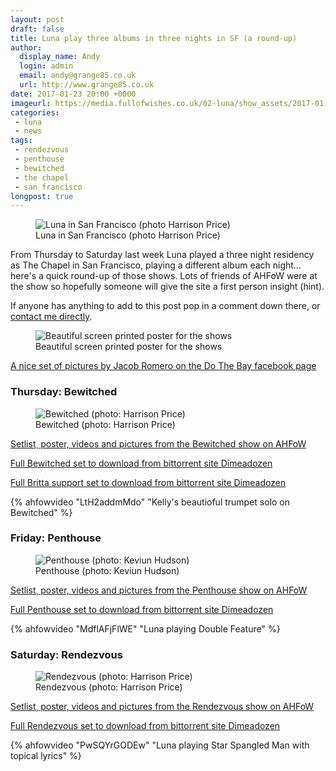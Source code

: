 ```yaml
---
layout: post
draft: false
title: Luna play three albums in three nights in SF (a round-up)
author:
  display_name: Andy
  login: admin
  email: andy@grange85.co.uk
  url: http://www.grange85.co.uk
date: 2017-01-23 20:00 +0000
imageurl: https://media.fullofwishes.co.uk/02-luna/show_assets/2017-01-21/2017-01-21-chapel-sf-harrison-price-005.jpg
categories:
 - luna
 - news
tags:
 - rendezvous
 - penthouse
 - bewitched
 - the chapel
 - san francisco
longpost: true
---
```

<figure class="caption aligncenter"><img src="https://media.fullofwishes.co.uk/02-luna/show_assets/2017-01-21/2017-01-21-chapel-sf-harrison-price-005.jpg" alt="Luna in San Francisco (photo Harrison Price)" /><figcaption class="caption-text">Luna in San Francisco (photo Harrison Price)</figcaption></figure>
<p class="lead">From Thursday to Saturday last week Luna played a three night residency as The Chapel in San Francisco, playing a different album each night&hellip; here's a quick round-up of those shows. Lots of friends of AHFoW were at the show so hopefully someone will give the site a first person insight (hint).</p>

<!--more-->
<p>If anyone has anything to add to this post pop in a comment down there, or <a href="/about/">contact me directly</a>.

<figure class="caption aligncenter"><img src="https://media.fullofwishes.co.uk/02-luna/show_assets/2017-01/2017-01-luna-chapel-sf-poster.jpg" alt="Beautiful screen printed poster for the shows" /><figcaption class="caption-text">Beautiful screen printed poster for the shows</figcaption></figure>

<p><a href="https://www.facebook.com/pg/DoTheBay/photos/?tab=album&album_id=1216621175054307">A nice set of pictures by Jacob Romero on the Do The Bay facebook page</a></p>

<h3>Thursday: Bewitched</h3>
<figure class="caption aligncenter"><img src="https://media.fullofwishes.co.uk/02-luna/show_assets/2017-01-19/2017-01-19-chapel-sf-harrison-price-010.jpg" alt="Bewitched (photo: Harrison Price)" /><figcaption class="caption-text">Bewitched (photo: Harrison Price)</figcaption></figure>
<p><a href="/database/luna/shows/2017/2017-01-19-luna-the-chapel-san-francisco-ca-usa/">Setlist¸ poster, videos and pictures from the Bewitched show on AHFoW</a></p>
<p><a href="http://www.dimeadozen.org/torrents-details.php?id=582599">Full Bewitched set to download from bittorrent site Dimeadozen</a></p>
<p><a href="http://www.dimeadozen.org/torrents-details.php?id=582598">Full Britta support set to download from bittorrent site Dimeadozen</a></p>
{% ahfowvideo "LtH2addmMdo" "Kelly's beautioful trumpet solo on Bewitched" %}

<h3>Friday: Penthouse</h3>
<figure class="caption aligncenter"><img src="https://media.fullofwishes.co.uk/02-luna/show_assets/2017-01-20/2017-01-20-chapel-sf-kevin-hudson-004.jpg" alt="Penthouse (photo: Keviun Hudson)" /><figcaption class="caption-text">Penthouse (photo: Keviun Hudson)</figcaption></figure>
<p><a href="/database/luna/shows/2017/2017-01-20-luna-the-chapel-san-francisco-ca-usa/">Setlist¸ poster, videos and pictures from the Penthouse show on AHFoW</a></p>
<p><a href="http://www.dimeadozen.org/torrents-details.php?id=582681">Full Penthouse set to download from bittorrent site Dimeadozen</a></p>
{% ahfowvideo "MdflAFjFlWE" "Luna playing Double Feature" %}

<h3>Saturday: Rendezvous</h3>
<figure class="caption aligncenter"><img src="https://media.fullofwishes.co.uk/02-luna/show_assets/2017-01-21/2017-01-21-chapel-sf-harrison-price-005.jpg" alt="Rendezvous (photo: Harrison Price)" /><figcaption class="caption-text">Rendezvous (photo: Harrison Price)</figcaption></figure>
<p><a href="/database/luna/shows/2017/2017-01-21-luna-the-chapel-san-francisco-ca-usa/">Setlist¸ poster, videos and pictures from the Rendezvous show on AHFoW</a></p>
<p><a href="http://www.dimeadozen.org/torrents-details.php?id=582715">Full Rendezvous set to download from bittorrent site Dimeadozen</a></p>
{% ahfowvideo "PwSQYrGODEw" "Luna playing Star Spangled Man with topical lyrics" %}
